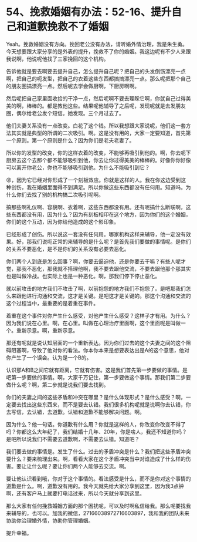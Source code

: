 # 54、挽救婚姻有办法：52-16、提升自己和道歉挽救不了婚姻

Yeah。挽救婚姻没有方向。挽回老公没有办法，请听婚外情治理，我是朱生勇。今天想要跟大家分享的是外表的提升，挽救不了你的婚姻。我这边呢有不少人来跟我说啊，他说呢他找了三家挽回的这个机构。

告诉他就是要去啊要去提升自己，怎么提升自己呢？把自己的头发倒饬漂亮一点啊，把自己的呃发型，把自己的衣着这些东西都搞搞漂亮一点。那么呢把那个自己的朋友圈搞漂亮一点。然后呢去学会做厨啊，下厨房啊啊。

然后呢把自己家里面收拾的干净一点，然后呢啊不要去理睬它啊，你就自己过得美美的啊，棒棒的。都是教他这些。结果呢他辅导了之后呢，发现呢就是去发朋友圈，偶尔给老公发个短信。她发现。三个月过去了。

他们夫妻关系没有一点改变。白花了这个钱。所以我想跟大家说呢，他们这一套方法其实就是典型的所谓的二次吸引。啊。这是没有用的，大家一定要知道，首先第一个原则。第一个原则是什么？因为你们是老夫老妻了。

所以你的发型的改变，你的这样衣着的改变，不能够再吸引到他的。啊，你去呃下厨房去这个去那个都不能够吸引到他，你去让你过得美美的棒棒的。好像你你好像可以离开你老公，你也不能够吸引到他。为什么不能吸引到它？

😡，因为它已经对你形成了一个刻板效应。你就是这样的人。我在你这边受到这种创伤，我在婚姻里面得不到满足。所以你做这些东西都没有任何用。知道吗。为什么你们去找了别的机构搞二次吸引呢啊。

搞那些啊礼仪啊、容貌啊、衣着啊，这些东西都没有用。还有呢搞什么断联啊，这些东西都没有用，因为什么？因为有刻板相印在这个地方，因为你们的这个婚姻，你们的这个互动，因为你给他造成的这个影印象。

已经形成了创伤。所以说这一套没有任何用。哪家机构这样来辅导，他一定没有效果。好，那我们说呃正常的来辅导的是什么呢？是首先我们要做的事情呢。是你们的关系不要恶化，是不是你们的关系没有必要去恶化。

你们两个人到底是怎么回事？啊，你要去逼迫他，还是你要去干嘛？有些人呢才觉，那我不恶化，那我就不搭理他啊，我不要去跟他交流，不要去跟他那个那其实也是叫做冷战。也实际上也是一种恶化。啊，那我们停下停止恶化。

就以前攻击的地方我们不攻击了啊，以前抱怨的地方我们不抱怨了。是吧那我们怎么来跟他进行沟通和交流，这才是关键。是吧这才是关键的。那这个沟通和交流的这个过程当中，最重要的是着重在事件。

着重在这个事件对你产生什么感受，对他产生什么感受？这样子才有用。为什么？因为我们说在心里。啊，在心里。叫做在心理治疗里面啊，这个里面呢是叫做一个。重新示意。啊，重新示意。

那还有呢就是说认知层面的一个重新表达。因为你们过去的这个夫妻之间的这个阻碍阻塞啊，导致了他对你的看法。你本你本来是想要表达出是A的这个意思，他对你产生了一个误会。认为是一个B的。

认识那A和B之间它就有距离，它就有伤害。这是我们首先第一步要做的事情。是吧第一步要做的事情。啊，大家千万记住，第一步要做这个事情。那我们第二步要做什么呢？啊，第二步就是说我们要去找到。

你们的夫妻之间的这些矛盾和冲突在哪里？是什么体现形式？是什么感受？啊，一定要去找出这些东西来，而不是要去认错。我们很多机构呢就是说啊你去认错，你去写信，去认错，去道歉。认错和道歉不能够解决问题。啊。

因为什么？他一句话。你道歉有什么用？你就是这样的人，你改变你改变不得了吗？你都这么大年纪了，我们结婚十几年、20年，你是啥人，我还不知道你吗？是吧所以说我们不需要去道歉啊，不需要去认错。知道吧？

我们要去做的事情是。发生了什么。过去的矛盾冲突是什么？我们把这些矛盾冲突要什么？要来梳理出来。啊，看看大家在这个矛盾冲突当中对谁造成了什么样的伤害。要让让什么呢？要让你们两个人能够去交流。啊。

要让他认识看到哦，你对于这个事情的。看法感受是什么，而不是你对这个事情的道歉是什么。啊，道歉没有用的。我今天就先给大家分享到这里，因为我3点钟啊，还有客户马上就要打电话过来，所以今天就分享到这里。

那么大家有任何挽救婚姻方面的那个困扰呢，可以及时啊私信给我。那么呢要找我来辅导的，也可以。加我的微信，27166038972716603897，我和我的团队未来协助你治理婚外情，协助你管理婚姻。

提升幸福。